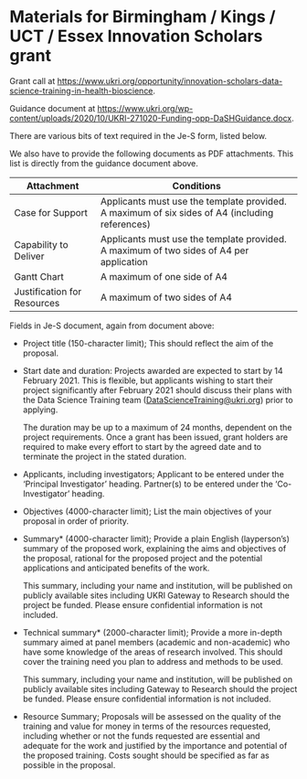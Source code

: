 # Materials for Birmingham / Kings / UCT / Essex Innovation Scholars grant

Grant call at <https://www.ukri.org/opportunity/innovation-scholars-data-science-training-in-health-bioscience>.

Guidance document at <https://www.ukri.org/wp-content/uploads/2020/10/UKRI-271020-Funding-opp-DaSHGuidance.docx>.

There are various bits of text required in the Je-S form, listed below.

We also have to provide the following documents as PDF attachments.  This list
is directly from the guidance document above.

| Attachment                 | Conditions |
| -------------------------- | ---------- |
| Case for Support           | Applicants must use the template provided. A maximum of six sides of A4 (including references) |
| Capability to Deliver      | Applicants must use the template provided.  A maximum of two sides of A4 per application |
|Gantt Chart                 | A maximum of one side of A4 |
|Justification for Resources | A maximum of two sides of A4 |

Fields in Je-S document, again from document above:

*   Project title (150-character limit); This should reflect the aim of the
    proposal.
*   Start date and duration: Projects awarded are expected to start by 14
    February 2021. This is flexible, but applicants wishing to start their
    project significantly after February 2021 should discuss their plans with
    the Data Science Training team (DataScienceTraining@ukri.org) prior to
    applying.

    The duration may be up to a maximum of 24 months, dependent on the project
    requirements. Once a grant has been issued, grant holders are required to
    make every effort to start by the agreed date and to terminate the project
    in the stated duration.
*   Applicants, including investigators; Applicant to be entered under the
    ‘Principal Investigator’ heading. Partner(s) to be entered under the
    ‘Co-Investigator’ heading.
*   Objectives (4000-character limit); List the main objectives of your
    proposal in order of priority.
*   Summary* (4000-character limit); Provide a plain English (layperson’s)
    summary of the proposed work, explaining the aims and objectives of the
    proposal, rational for the proposed project and the potential applications
    and anticipated benefits of the work.

    This summary, including your name and institution, will be published on
    publicly available sites including UKRI Gateway to Research should the
    project be funded. Please ensure confidential information is not included. 
*   Technical summary* (2000-character limit); Provide a more in-depth summary
    aimed at panel members (academic and non-academic) who have some knowledge
    of the areas of research involved. This should cover the training need you
    plan to address and methods to be used.

    This summary, including your name and institution, will be published on
    publicly available sites including Gateway to Research should the project
    be funded. Please ensure confidential information is not included.
*   Resource Summary; Proposals will be assessed on the quality of the
    training and value for money in terms of the resources requested,
    including whether or not the funds requested are essential and adequate
    for the work and justified by the importance and potential of the proposed
    training. Costs sought should be specified as far as possible in the
    proposal.
